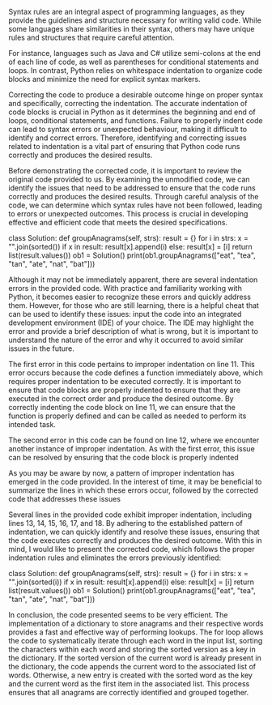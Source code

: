 Syntax rules are an integral aspect of programming languages, as they provide the guidelines and structure necessary for writing valid code. While some languages share similarities in their syntax, others may have unique rules and structures that require careful attention.

For instance, languages such as Java and C# utilize semi-colons at the end of each line of code, as well as parentheses for conditional statements and loops. In contrast, Python relies on whitespace indentation to organize code blocks and minimize the need for explicit syntax markers.

Correcting the code to produce a desirable outcome hinge on proper syntax and specifically, correcting the indentation. The accurate indentation of code blocks is crucial in Python as it determines the beginning and end of loops, conditional statements, and functions. Failure to properly indent code can lead to syntax errors or unexpected behaviour, making it difficult to identify and correct errors. Therefore, identifying and correcting issues related to indentation is a vital part of ensuring that Python code runs correctly and produces the desired results.

Before demonstrating the corrected code, it is important to review the original code provided to us. By examining the unmodified code, we can identify the issues that need to be addressed to ensure that the code runs correctly and produces the desired results. Through careful analysis of the code, we can determine which syntax rules have not been followed, leading to errors or unexpected outcomes. This process is crucial in developing effective and efficient code that meets the desired specifications.

class Solution:
       def groupAnagrams(self, strs):
      result = {}
      for i in strs:
         x = "".join(sorted())
         if x in result:
            result[x].append(i)
         else:
            result[x] = [i]
      return list(result.values())
ob1 = Solution()
print(ob1.groupAnagrams(["eat", "tea", "tan", "ate", "nat", "bat"]))

Although it may not be immediately apparent, there are several indentation errors in the provided code. With practice and familiarity working with Python, it becomes easier to recognize these errors and quickly address them. However, for those who are still learning, there is a helpful cheat that can be used to identify these issues: input the code into an integrated development environment (IDE) of your choice. The IDE may highlight the error and provide a brief description of what is wrong, but it is important to understand the nature of the error and why it occurred to avoid similar issues in the future.

The first error in this code pertains to improper indentation on line 11. This error occurs because the code defines a function immediately above, which requires proper indentation to be executed correctly. It is important to ensure that code blocks are properly indented to ensure that they are executed in the correct order and produce the desired outcome. By correctly indenting the code block on line 11, we can ensure that the function is properly defined and can be called as needed to perform its intended task.

The second error in this code can be found on line 12, where we encounter another instance of improper indentation. As with the first error, this issue can be resolved by ensuring that the code block is properly indented

As you may be aware by now, a pattern of improper indentation has emerged in the code provided. In the interest of time, it may be beneficial to summarize the lines in which these errors occur, followed by the corrected code that addresses these issues

Several lines in the provided code exhibit improper indentation, including lines 13, 14, 15, 16, 17, and 18. By adhering to the established pattern of indentation, we can quickly identify and resolve these issues, ensuring that the code executes correctly and produces the desired outcome. With this in mind, I would like to present the corrected code, which follows the proper indentation rules and eliminates the errors previously identified:

class Solution:
    def groupAnagrams(self, strs):
        result = {}
        for i in strs:
            x = "".join(sorted(i))
            if x in result:
                result[x].append(i)
            else:
                result[x] = [i]
        return list(result.values())
ob1 = Solution()
print(ob1.groupAnagrams(["eat", "tea", "tan", "ate", "nat", "bat"]))

In conclusion, the code presented seems to be very efficient. The implementation of a dictionary to store anagrams and their respective words provides a fast and effective way of performing lookups. The for loop allows the code to systematically iterate through each word in the input list, sorting the characters within each word and storing the sorted version as a key in the dictionary. If the sorted version of the current word is already present in the dictionary, the code appends the current word to the associated list of words. Otherwise, a new entry is created with the sorted word as the key and the current word as the first item in the associated list. This process ensures that all anagrams are correctly identified and grouped together.